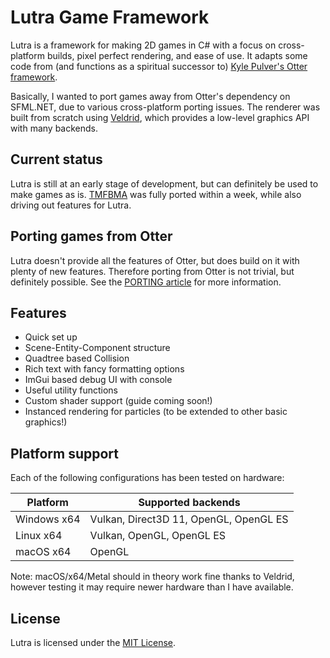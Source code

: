 # Lutra Game Framework

Lutra is a framework for making 2D games in C# with a focus on cross-platform builds, pixel perfect rendering, and ease of use.
It adapts some code from (and functions as a spiritual successor to) [Kyle Pulver's Otter framework][1].

Basically, I wanted to port games away from Otter's dependency on SFML.NET, due to various cross-platform porting issues.
The renderer was built from scratch using [Veldrid][2], which provides a low-level graphics API with many backends.

## Current status

Lutra is still at an early stage of development, but can definitely be used to make games as is. [TMFBMA][3] was fully ported within a week, while also driving out features for Lutra.

## Porting games from Otter

Lutra doesn't provide all the features of Otter, but does build on it with plenty of new features.
Therefore porting from Otter is not trivial, but definitely possible.
See the [PORTING article][4] for more information.

## Features

* Quick set up
* Scene-Entity-Component structure
* Quadtree based Collision
* Rich text with fancy formatting options
* ImGui based debug UI with console
* Useful utility functions
* Custom shader support (guide coming soon!)
* Instanced rendering for particles (to be extended to other basic graphics!)

## Platform support

Each of the following configurations has been tested on hardware:

| Platform    | Supported backends                     |
| ---         | ---                                    |
| Windows x64 | Vulkan, Direct3D 11, OpenGL, OpenGL ES |
| Linux x64   | Vulkan, OpenGL, OpenGL ES              |
| macOS x64   | OpenGL                                 |

Note: macOS/x64/Metal should in theory work fine thanks to Veldrid, however testing it may require newer hardware than I have available.

## License

Lutra is licensed under the [MIT License][5].

[1]: http://otter2d.com/
[2]: http://veldrid.dev/
[3]: https://drmelon.itch.io/tmfbma-demo
[4]: ./PORTING.md
[5]: ./LICENSE
